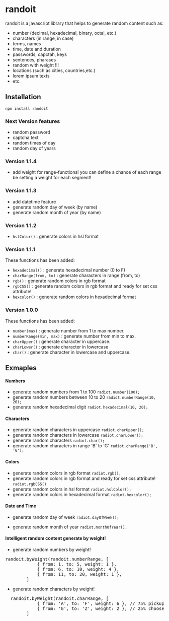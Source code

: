 # randoit

randoit is a javascript library that helps to generate random content such as:

-   number (decimal, hexadecimal, binary, octal, etc.)
-   characters (in range, in case)
-   terms, names
-   time, date and duration
-   passwords, capctah, keys
-   sentences, pharases
-   random with weight !!!
-   locations (such as cities, countries,etc.)
-   lorem ipsum texts
-   etc.

## Installation

`npm install randoit`

### Next Version features

-   random password
-   captcha text
-   random times of day
-   random day of years

### Version 1.1.4

-   add weight for range-functions! you can define a chance of each range be setting a weight for each segment!

### Version 1.1.3

-   add datetime feature
-   generate random day of week (by name)
-   generate random month of year (by name)

### Version 1.1.2

-   `hslColor()` : generate colors in hsl format

### Version 1.1.1

These functions has been added:

-   `hexadecimal()` : generate hexadecimal number (0 to F)
-   `charRange(from, to)` : generate characters in range (from, to)
-   `rgb()` : generate random colors in rgb format
-   `rgbCSS()` : generate random colors in rgb format and ready for set css attribute!
-   `hexcolor()` : generate random colors in hexadecimal format

### Version 1.0.0

These functions has been added:

-   `number(max)` : generate number from 1 to max number.
-   `numberRange(min, max)` : generate number from min to max.
-   `charUpper()` : generate character in uppercase.
-   `charLower()` : generate character in lowercase
-   `char()` : generate character in lowercase and uppercase.

## Exmaples

#### Numbers

-   generate random numbers from 1 to 100
    `radiot.number(100);`
-   generate random numbers between 10 to 20
    `radiot.numberRange(10, 20);`
-   generate random hexadecimal digit
    `radiot.hexadecimal(10, 20);`

#### Characters

-   generate random characters in uppercase
    `radiot.charUpper();`
-   generate random characters in lowercase
    `radiot.charLower();`
-   generate random characters
    `radiot.char();`
-   generate random characters in range 'B' to 'G'
    `radiot.charRange('B', 'G');`

#### Colors

-   generate random colors in rgb format
    `radiot.rgb();`
-   generate random colors in rgb format and ready for set css attribute!
    `radiot.rgbCSS()`
-   generate random colors in hsl format
    `radiot.hslColor();`
-   generate random colors in hexadecimal format
    `radiot.hexcolor();`

#### Date and Time

-   generate random day of week
    `radiot.dayOfWeek();`

-   generate random month of year
    `radiot.monthOfYear();`

#### Intelligent random content generate by weight!

-   generate random numbers by weight!
<pre>
randoit.byWeight(randoit.numberRange, [
            { from: 1, to: 5, weight: 1 },
            { from: 6, to: 10, weight: 4 },
            { from: 11, to: 20, weight: 1 },
        ]
</pre>

-   generate random characters by weight!

<pre>
  randoit.byWeight(randoit.charRange, [
            { from: 'A', to: 'F', weight: 6 }, // 75% pickup a random between 'A' to 'F
            { from: 'G', to: 'Z', weight: 2 }, // 25% choose a random between 'G' yo 'Z'
        ]
</pre>
